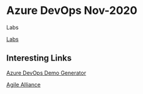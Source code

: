 # Azure DevOps Nov-2020

Labs

[Labs](./AZ400T00Labs.md)

## Interesting Links

[Azure DevOps Demo Generator](https://azuredevopsdemogenerator.azurewebsites.net/)

[Agile Alliance](https://www.agilealliance.org/)
